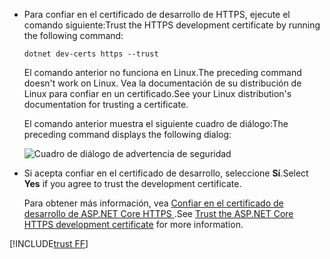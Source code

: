 * <span data-ttu-id="5478f-101">Para confiar en el certificado de desarrollo de HTTPS, ejecute el comando siguiente:</span><span class="sxs-lookup"><span data-stu-id="5478f-101">Trust the HTTPS development certificate by running the following command:</span></span>

  ```dotnetcli
  dotnet dev-certs https --trust
  ```
  
  <span data-ttu-id="5478f-102">El comando anterior no funciona en Linux.</span><span class="sxs-lookup"><span data-stu-id="5478f-102">The preceding command doesn't work on Linux.</span></span> <span data-ttu-id="5478f-103">Vea la documentación de su distribución de Linux para confiar en un certificado.</span><span class="sxs-lookup"><span data-stu-id="5478f-103">See your Linux distribution's documentation for trusting a certificate.</span></span>

  <span data-ttu-id="5478f-104">El comando anterior muestra el siguiente cuadro de diálogo:</span><span class="sxs-lookup"><span data-stu-id="5478f-104">The preceding command displays the following dialog:</span></span>

  ![Cuadro de diálogo de advertencia de seguridad](~/getting-started/_static/cert.png)

* <span data-ttu-id="5478f-106">Si acepta confiar en el certificado de desarrollo, seleccione **Sí**.</span><span class="sxs-lookup"><span data-stu-id="5478f-106">Select **Yes** if you agree to trust the development certificate.</span></span>

  <span data-ttu-id="5478f-107">Para obtener más información, vea [Confiar en el certificado de desarrollo de ASP.NET Core HTTPS ](xref:security/enforcing-ssl#trust-the-aspnet-core-https-development-certificate-on-windows-and-macos).</span><span class="sxs-lookup"><span data-stu-id="5478f-107">See [Trust the ASP.NET Core HTTPS development certificate](xref:security/enforcing-ssl#trust-the-aspnet-core-https-development-certificate-on-windows-and-macos) for more information.</span></span>
  
[!INCLUDE[trust FF](~/includes/trust-ff.md)]
